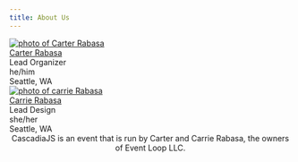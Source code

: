 ```yaml
---
title: About Us
---
```

<div class="person-list">
    <div class="person">
        <div class="person-photo"><a href="/organizers/carter-rabasa"><img src="/images/organizers/carter-rabasa.jpg" alt="photo of Carter Rabasa" /></a></div>
        <div class="person-info">
            <div class="person-name"><a href="/organizers/carter-rabasa">Carter Rabasa</a></div>
            <div class="person-misc">Lead Organizer<br/>he/him<br/>Seattle, WA</div>
        </div>
    </div>
    <div class="person">
        <div class="person-photo"><a href="/organizers/carrie-rabasa"><img src="/images/organizers/carrie-rabasa.jpg" alt="photo of carrie Rabasa" /></a></div>
        <div class="person-info">
            <div class="person-name"><a href="/organizers/carrie-rabasa">Carrie Rabasa</a></div>
            <div class="person-misc">Lead Design<br/>she/her<br/>Seattle, WA</div>
        </div>
    </div>
</div>
<div style="text-align:center">
    CascadiaJS is an event that is run by Carter and Carrie Rabasa, the owners of Event Loop LLC.
</div>